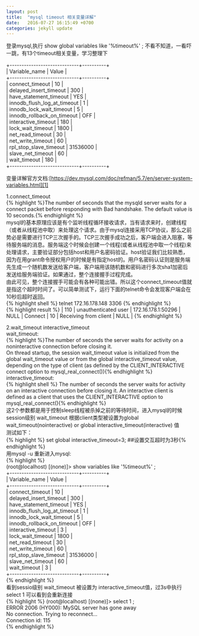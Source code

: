 ```yaml
---
layout: post
title:  "mysql timeout 相关变量详解"
date:   2016-07-27 16:15:49 +0700
categories: jekyll update
---
```

登录mysql,执行 show global variables like '%timeout%' ; 不看不知道，一看吓一跳，有13个timeout相关变量，学习整理下          

    
+-----------------------------+----------+      
| Variable_name               | Value    |     
+-----------------------------+----------+     
| connect_timeout             | 10       |    
| delayed_insert_timeout      | 300      |    
| have_statement_timeout      | YES      |    
| innodb_flush_log_at_timeout | 1        |    
| innodb_lock_wait_timeout    | 5        |     
| innodb_rollback_on_timeout  | OFF      |    
| interactive_timeout         | 180      |    
| lock_wait_timeout           | 1800     |     
| net_read_timeout            | 30       |    
| net_write_timeout           | 60       |    
| rpl_stop_slave_timeout      | 31536000 |     
| slave_net_timeout           | 60       |    
| wait_timeout                | 180      |         
+-----------------------------+----------+         
    
    
变量详解官方文档:[https://dev.mysql.com/doc/refman/5.7/en/server-system-variables.html][1] 
  
1.connect_timeout    
{% highlight %}The number of seconds that the mysqld server waits for a connect packet before responding with Bad handshake. The default value is 10 seconds.{% endhighlight %}    
mysql的基本原理应该是有个监听线程循环接收请求，当有请求来时，创建线程（或者从线程池中取）来处理这个请求。由于mysql连接采用TCP协议，那么之前势必是需要进行TCP三次握手的。TCP三次握手成功之后，客户端会进入阻塞，等待服务端的消息。服务端这个时候会创建一个线程(或者从线程池中取一个线程)来处理请求，主要验证部分包括host和用户名密码验证。host验证我们比较熟悉，因为在用grant命令授权用户的时候是有指定host的。用户名密码认证则是服务端先生成一个随机数发送给客户端，客户端用该随机数和密码进行多次sha1加密后发送给服务端验证。如果通过，整个连接握手过程完成。    
由此可见，整个连接握手可能会有各种可能出错。所以这个connect_timeout值就是指这个超时时间了。可以简单测试下，运行下面的telnet命令会发现客户端会在10秒后超时返回。   
{% highlight shell %} telnet 172.16.178.148 3306 {% endhighlight %}    
{% highlight result %} | 110 | unauthenticated user | 172.16.178.1:50296 | NULL | Connect |   10 | Receiving from client | NULL             | {% endhighlight %}    

2.wait_timeout interactive_timeout  
wait_timeout:  
{% highlight %}The number of seconds the server waits for activity on a noninteractive connection before closing it.  
On thread startup, the session wait_timeout value is initialized from the global wait_timeout value or from the global interactive_timeout value, depending on the type of client (as defined by the CLIENT_INTERACTIVE connect option to mysql_real_connect()){% endhighlight %}    
interactive_timeout:  
{% highlight shell %} The number of seconds the server waits for activity on an interactive connection before closing it. An interactive client is defined as a client that uses the CLIENT_INTERACTIVE option to mysql_real_connect(){% endhighlight %}  
这2个参数都是用于控制sleep线程被杀掉之前的等待时间，进入mysql的时候session级别 wait_timeout 根据client类型被设置为global wait_timeout(nointeractive) or global interactive_timeout(interactive) 值  
测试如下：  
{% highlight %} set global interactive_timeout=3; ##设置交互超时为3秒{% endhighlight %}  
用mysql -u 重新进入mysql:  
{% highlight %}  
(root@localhost) [(none)]> show variables like '%timeout%' ;  
+-----------------------------+----------+  
| Variable_name               | Value    |  
+-----------------------------+----------+  
| connect_timeout             | 10       |  
| delayed_insert_timeout      | 300      |  
| have_statement_timeout      | YES      |  
| innodb_flush_log_at_timeout | 1        |  
| innodb_lock_wait_timeout    | 5        |  
| innodb_rollback_on_timeout  | OFF      |  
| interactive_timeout         | 3        |  
| lock_wait_timeout           | 1800     |  
| net_read_timeout            | 30       |  
| net_write_timeout           | 60       |  
| rpl_stop_slave_timeout      | 31536000 |  
| slave_net_timeout           | 60       |  
| wait_timeout                | 3        |  
+-----------------------------+----------+  
{% endhighlight %}  
看到sessio级别 wait_timeout 被设置为 interactive_timeout值，过3s中执行 select 1 可以看到会重新连接  
{% highlight %}
(root@localhost) [(none)]> select 1 ;   
ERROR 2006 (HY000): MySQL server has gone away  
No connection. Trying to reconnect...  
Connection id:    115  
{% endhighlight %}  

[1]: https://dev.mysql.com/doc/refman/5.7/en/server-system-variables.html




